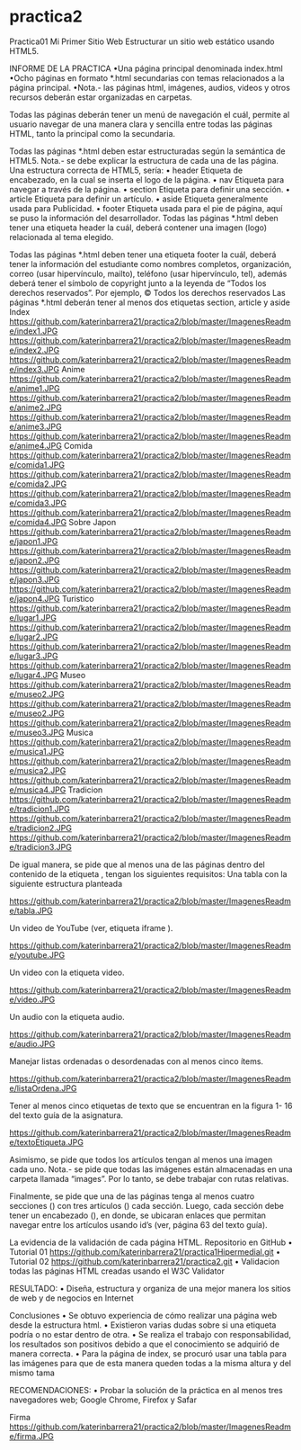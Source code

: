 # practica2

Practica01
Mi Primer Sitio Web
Estructurar un sitio web estático usando HTML5. 

INFORME DE LA PRACTICA
•Una página principal denominada index.html
•Ocho páginas en formato *.html secundarias con temas relacionados a la página principal. 
•Nota.- las páginas html, imágenes, audios, videos y otros recursos deberán estar organizadas en carpetas.

Todas las páginas deberán tener un menú de navegación el cuál, permite al usuario navegar de una manera clara y sencilla entre todas las páginas HTML, tanto la principal como la secundaria.

Todas las páginas *.html deben estar estructuradas según la semántica de HTML5. Nota.- se debe explicar la estructura de cada una de las página. Una estructura correcta de HTML5, sería:
   • header Etiqueta de encabezado, en la cual se inserta el logo de la página.
   • nav Etiqueta para navegar a través de la página.
   • section Etiqueta para definir una sección.
   • article Etiqueta para definir un artículo.
   • aside Etiqueta generalmente usada para Publicidad.
   • footer Etiqueta usada para el pie de página, aquí se puso la información del desarrollador.
Todas las páginas *.html deben tener una etiqueta header la cuál, deberá contener una imagen (logo) relacionada al tema elegido.


Todas las páginas *.html deben tener una etiqueta footer la cuál, deberá tener la información del estudiante como nombres completos, organización, correo (usar hipervínculo, mailto), teléfono (usar hipervínculo, tel), además deberá tener el símbolo de copyright junto a la leyenda de “Todos los derechos reservados”. Por ejemplo, © Todos los derechos reservados
Las páginas *.html deberán tener al menos dos etiquetas section, article y aside
Index
https://github.com/katerinbarrera21/practica2/blob/master/ImagenesReadme/index1.JPG
https://github.com/katerinbarrera21/practica2/blob/master/ImagenesReadme/index2.JPG
https://github.com/katerinbarrera21/practica2/blob/master/ImagenesReadme/index3.JPG
Anime
https://github.com/katerinbarrera21/practica2/blob/master/ImagenesReadme/anime1.JPG
https://github.com/katerinbarrera21/practica2/blob/master/ImagenesReadme/anime2.JPG
https://github.com/katerinbarrera21/practica2/blob/master/ImagenesReadme/anime3.JPG
https://github.com/katerinbarrera21/practica2/blob/master/ImagenesReadme/anime4.JPG
Comida
https://github.com/katerinbarrera21/practica2/blob/master/ImagenesReadme/comida1.JPG
https://github.com/katerinbarrera21/practica2/blob/master/ImagenesReadme/comida2.JPG
https://github.com/katerinbarrera21/practica2/blob/master/ImagenesReadme/comida3.JPG
https://github.com/katerinbarrera21/practica2/blob/master/ImagenesReadme/comida4.JPG
Sobre Japon
https://github.com/katerinbarrera21/practica2/blob/master/ImagenesReadme/japon1.JPG
https://github.com/katerinbarrera21/practica2/blob/master/ImagenesReadme/japon2.JPG
https://github.com/katerinbarrera21/practica2/blob/master/ImagenesReadme/japon3.JPG
https://github.com/katerinbarrera21/practica2/blob/master/ImagenesReadme/japon4.JPG
Turistico 
https://github.com/katerinbarrera21/practica2/blob/master/ImagenesReadme/lugar1.JPG
https://github.com/katerinbarrera21/practica2/blob/master/ImagenesReadme/lugar2.JPG
https://github.com/katerinbarrera21/practica2/blob/master/ImagenesReadme/lugar3.JPG
https://github.com/katerinbarrera21/practica2/blob/master/ImagenesReadme/lugar4.JPG
Museo
https://github.com/katerinbarrera21/practica2/blob/master/ImagenesReadme/museo2.JPG
https://github.com/katerinbarrera21/practica2/blob/master/ImagenesReadme/museo2.JPG
https://github.com/katerinbarrera21/practica2/blob/master/ImagenesReadme/museo3.JPG
Musica
https://github.com/katerinbarrera21/practica2/blob/master/ImagenesReadme/musica1.JPG
https://github.com/katerinbarrera21/practica2/blob/master/ImagenesReadme/musica2.JPG
https://github.com/katerinbarrera21/practica2/blob/master/ImagenesReadme/musica4.JPG
Tradicion
https://github.com/katerinbarrera21/practica2/blob/master/ImagenesReadme/tradicion1.JPG
https://github.com/katerinbarrera21/practica2/blob/master/ImagenesReadme/tradicion2.JPG
https://github.com/katerinbarrera21/practica2/blob/master/ImagenesReadme/tradicion3.JPG

De igual manera, se pide que al menos una de las páginas dentro del contenido de la etiqueta , tengan los siguientes requisitos:
Una tabla con la siguiente estructura planteada

https://github.com/katerinbarrera21/practica2/blob/master/ImagenesReadme/tabla.JPG

Un video de YouTube (ver, etiqueta iframe ).

https://github.com/katerinbarrera21/practica2/blob/master/ImagenesReadme/youtube.JPG

Un video con la etiqueta video.

https://github.com/katerinbarrera21/practica2/blob/master/ImagenesReadme/video.JPG

Un audio con la etiqueta audio.

https://github.com/katerinbarrera21/practica2/blob/master/ImagenesReadme/audio.JPG

Manejar listas ordenadas o desordenadas con al menos cinco ítems.

https://github.com/katerinbarrera21/practica2/blob/master/ImagenesReadme/listaOrdena.JPG

Tener al menos cinco etiquetas de texto que se encuentran en la figura 1- 16 del texto guía de la asignatura.

https://github.com/katerinbarrera21/practica2/blob/master/ImagenesReadme/textoEtiqueta.JPG


Asimismo, se pide que todos los artículos tengan al menos una imagen cada uno. Nota.- se pide que todas las imágenes están almacenadas en una carpeta llamada “images”. Por lo tanto, se debe trabajar con rutas relativas.


Finalmente, se pide que una de las páginas tenga al menos cuatro secciones () con tres artículos () cada sección. Luego, cada sección debe tener un encabezado (), en donde, se ubicaran enlaces que permitan navegar entre los artículos usando id’s (ver, página 63 del texto guía).


La evidencia de la validación de cada página HTML.
Repositorio en GitHub 
• Tutorial 01 https://github.com/katerinbarrera21/practica1Hipermedial.git 
• Tutorial 02 https://github.com/katerinbarrera21/practica2.git 
• Validacion todas las páginas HTML creadas usando el W3C Validator 

RESULTADO: • Diseña, estructura y organiza de una mejor manera los sitios de web y de negocios en Internet 

Conclusiones
• Se obtuvo experiencia de cómo realizar una página web desde la estructura html.  • Existieron varias dudas sobre si una etiqueta podría o no estar dentro de otra. • Se realiza el trabajo con responsabilidad, los resultados son positivos debido a que el conocimiento se adquirió de manera correcta.  • Para la página de index, se procuró usar una tabla para las imágenes para que de esta manera queden todas a la misma altura y del mismo tama

RECOMENDACIONES: • Probar la solución de la práctica en al menos tres navegadores web; Google Chrome, Firefox y Safar

Firma
https://github.com/katerinbarrera21/practica2/blob/master/ImagenesReadme/firma.JPG




